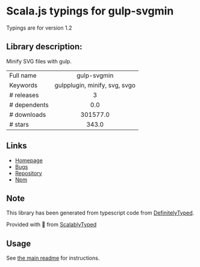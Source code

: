 
# Scala.js typings for gulp-svgmin

Typings are for version 1.2

## Library description:
Minify SVG files with gulp.

|                    |                 |
| ------------------ | :-------------: |
| Full name          | gulp-svgmin |
| Keywords           | gulpplugin, minify, svg, svgo |
| # releases         | 3 |
| # dependents       | 0.0 |
| # downloads        | 301577.0 |
| # stars            | 343.0 |

## Links
- [Homepage](https://github.com/ben-eb/gulp-svgmin)
- [Bugs](https://github.com/ben-eb/gulp-svgmin/issues)
- [Repository](https://github.com/ben-eb/gulp-svgmin)
- [Npm](https://www.npmjs.com/package/gulp-svgmin)
    


## Note
This library has been generated from typescript code from [DefinitelyTyped](https://definitelytyped.org).

Provided with :purple_heart: from [ScalablyTyped](https://github.com/oyvindberg/ScalablyTyped)

## Usage
See [the main readme](../../readme.md) for instructions.


